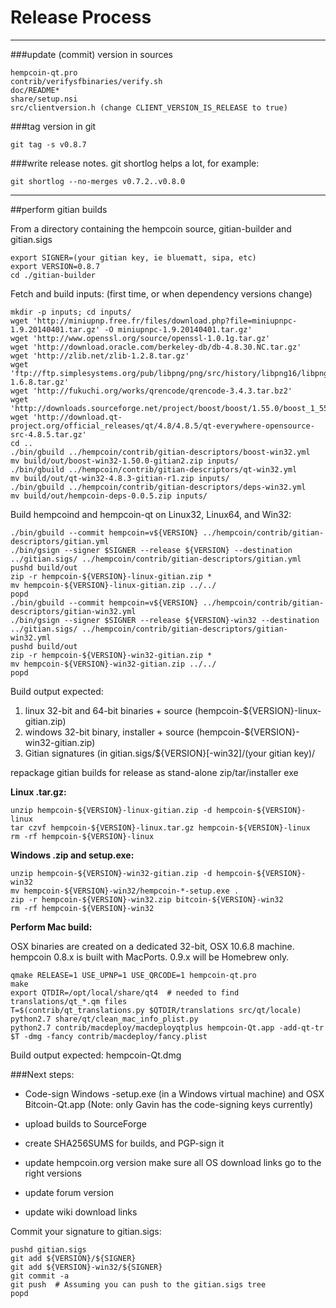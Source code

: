 Release Process
====================

* * *

###update (commit) version in sources


	hempcoin-qt.pro
	contrib/verifysfbinaries/verify.sh
	doc/README*
	share/setup.nsi
	src/clientversion.h (change CLIENT_VERSION_IS_RELEASE to true)

###tag version in git

	git tag -s v0.8.7

###write release notes. git shortlog helps a lot, for example:

	git shortlog --no-merges v0.7.2..v0.8.0

* * *

##perform gitian builds

 From a directory containing the hempcoin source, gitian-builder and gitian.sigs
  
	export SIGNER=(your gitian key, ie bluematt, sipa, etc)
	export VERSION=0.8.7
	cd ./gitian-builder

 Fetch and build inputs: (first time, or when dependency versions change)

	mkdir -p inputs; cd inputs/
	wget 'http://miniupnp.free.fr/files/download.php?file=miniupnpc-1.9.20140401.tar.gz' -O miniupnpc-1.9.20140401.tar.gz'
	wget 'http://www.openssl.org/source/openssl-1.0.1g.tar.gz'
	wget 'http://download.oracle.com/berkeley-db/db-4.8.30.NC.tar.gz'
	wget 'http://zlib.net/zlib-1.2.8.tar.gz'
	wget 'ftp://ftp.simplesystems.org/pub/libpng/png/src/history/libpng16/libpng-1.6.8.tar.gz'
	wget 'http://fukuchi.org/works/qrencode/qrencode-3.4.3.tar.bz2'
	wget 'http://downloads.sourceforge.net/project/boost/boost/1.55.0/boost_1_55_0.tar.bz2'
	wget 'http://download.qt-project.org/official_releases/qt/4.8/4.8.5/qt-everywhere-opensource-src-4.8.5.tar.gz'
	cd ..
	./bin/gbuild ../hempcoin/contrib/gitian-descriptors/boost-win32.yml
	mv build/out/boost-win32-1.50.0-gitian2.zip inputs/
	./bin/gbuild ../hempcoin/contrib/gitian-descriptors/qt-win32.yml
	mv build/out/qt-win32-4.8.3-gitian-r1.zip inputs/
	./bin/gbuild ../hempcoin/contrib/gitian-descriptors/deps-win32.yml
	mv build/out/hempcoin-deps-0.0.5.zip inputs/

 Build hempcoind and hempcoin-qt on Linux32, Linux64, and Win32:
  
	./bin/gbuild --commit hempcoin=v${VERSION} ../hempcoin/contrib/gitian-descriptors/gitian.yml
	./bin/gsign --signer $SIGNER --release ${VERSION} --destination ../gitian.sigs/ ../hempcoin/contrib/gitian-descriptors/gitian.yml
	pushd build/out
	zip -r hempcoin-${VERSION}-linux-gitian.zip *
	mv hempcoin-${VERSION}-linux-gitian.zip ../../
	popd
	./bin/gbuild --commit hempcoin=v${VERSION} ../hempcoin/contrib/gitian-descriptors/gitian-win32.yml
	./bin/gsign --signer $SIGNER --release ${VERSION}-win32 --destination ../gitian.sigs/ ../hempcoin/contrib/gitian-descriptors/gitian-win32.yml
	pushd build/out
	zip -r hempcoin-${VERSION}-win32-gitian.zip *
	mv hempcoin-${VERSION}-win32-gitian.zip ../../
	popd

  Build output expected:

  1. linux 32-bit and 64-bit binaries + source (hempcoin-${VERSION}-linux-gitian.zip)
  2. windows 32-bit binary, installer + source (hempcoin-${VERSION}-win32-gitian.zip)
  3. Gitian signatures (in gitian.sigs/${VERSION}[-win32]/(your gitian key)/

repackage gitian builds for release as stand-alone zip/tar/installer exe

**Linux .tar.gz:**

	unzip hempcoin-${VERSION}-linux-gitian.zip -d hempcoin-${VERSION}-linux
	tar czvf hempcoin-${VERSION}-linux.tar.gz hempcoin-${VERSION}-linux
	rm -rf hempcoin-${VERSION}-linux

**Windows .zip and setup.exe:**

	unzip hempcoin-${VERSION}-win32-gitian.zip -d hempcoin-${VERSION}-win32
	mv hempcoin-${VERSION}-win32/hempcoin-*-setup.exe .
	zip -r hempcoin-${VERSION}-win32.zip bitcoin-${VERSION}-win32
	rm -rf hempcoin-${VERSION}-win32

**Perform Mac build:**

  OSX binaries are created on a dedicated 32-bit, OSX 10.6.8 machine.
  hempcoin 0.8.x is built with MacPorts.  0.9.x will be Homebrew only.

	qmake RELEASE=1 USE_UPNP=1 USE_QRCODE=1 hempcoin-qt.pro
	make
	export QTDIR=/opt/local/share/qt4  # needed to find translations/qt_*.qm files
	T=$(contrib/qt_translations.py $QTDIR/translations src/qt/locale)
	python2.7 share/qt/clean_mac_info_plist.py
	python2.7 contrib/macdeploy/macdeployqtplus hempcoin-Qt.app -add-qt-tr $T -dmg -fancy contrib/macdeploy/fancy.plist

 Build output expected: hempcoin-Qt.dmg

###Next steps:

* Code-sign Windows -setup.exe (in a Windows virtual machine) and
  OSX Bitcoin-Qt.app (Note: only Gavin has the code-signing keys currently)

* upload builds to SourceForge

* create SHA256SUMS for builds, and PGP-sign it

* update hempcoin.org version
  make sure all OS download links go to the right versions

* update forum version

* update wiki download links

Commit your signature to gitian.sigs:

	pushd gitian.sigs
	git add ${VERSION}/${SIGNER}
	git add ${VERSION}-win32/${SIGNER}
	git commit -a
	git push  # Assuming you can push to the gitian.sigs tree
	popd

